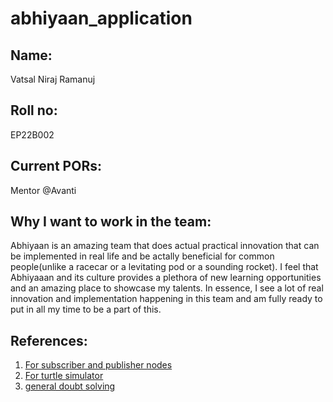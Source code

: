 # abhiyaan_application

## Name:
Vatsal Niraj Ramanuj

## Roll no:
EP22B002

## Current PORs:
Mentor @Avanti

## Why I want to work in the team:
Abhiyaan is an amazing team that does actual practical innovation that can be implemented in real life and be actally beneficial for common people(unlike a racecar or a levitating pod or a sounding rocket). I feel that Abhiyaaan and its culture provides a plethora of new learning opportunities and an amazing place to showcase my talents. In essence, I see a lot of real innovation and implementation happening in this team and am fully ready to put in all my time to be a part of this.

## References:
1. [For subscriber and publisher nodes](https://www.youtube.com/watch?v=Qk4vLFhvfbI&list=PLLSegLrePWgIbIrA4iehUQ-impvIXdd9Q)
2. [For turtle simulator](http://wiki.ros.org/turtlesim/Tutorials/Go%20to%20Goal)
3. [general doubt solving](https://stackoverflow.com/)

